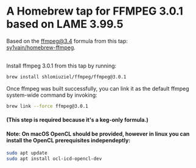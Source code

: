 # A Homebrew tap for FFMPEG 3.0.1 based on LAME 3.99.5
Based on the ffmpeg@3.4 formula from this tap:  
[sy1vain/homebrew-ffmpeg](https://github.com/sy1vain/homebrew-ffmpeg).

<br/>Install ffmpeg 3.0.1 from this tap by running:
```bash
brew install shlomiuziel/ffmpeg/ffmpeg@3.0.1
```

Once ffmpeg was built successfully, you can link it as the default ffmpeg system-wide command by invoking:

```bash
brew link --force ffmpeg@3.0.1
```

#### (This step is required because it's a keg-only formula.)

#### Note: On macOS OpenCL should be provided, however in linux you can install the OpenCL prerequisites independeptly: ####
```bash
sudo apt update
sudo apt install ocl-icd-opencl-dev
```